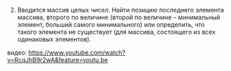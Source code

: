 2) Вводится массив целых чисел. Найти позицию последнего элемента массива, второго по величине (второй по величине – минимальный элемент, больший самого минимального) или определить, что такого элемента не существует (для массива, состоящего из всех одинаковых элементов).

видео: https://www.youtube.com/watch?v=RcqJhB9r2wA&feature=youtu.be
